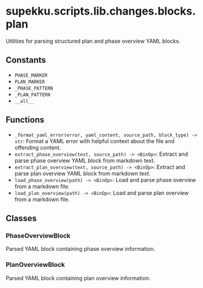# supekku.scripts.lib.changes.blocks.plan

Utilities for parsing structured plan and phase overview YAML blocks.

## Constants

- `PHASE_MARKER`
- `PLAN_MARKER`
- `_PHASE_PATTERN`
- `_PLAN_PATTERN`
- `__all__`

## Functions

- `_format_yaml_error(error, yaml_content, source_path, block_type) -> str`: Format a YAML error with helpful context about the file and offending content.
- `extract_phase_overview(text, source_path) -> <BinOp>`: Extract and parse phase overview YAML block from markdown text.
- `extract_plan_overview(text, source_path) -> <BinOp>`: Extract and parse plan overview YAML block from markdown text.
- `load_phase_overview(path) -> <BinOp>`: Load and parse phase overview from a markdown file.
- `load_plan_overview(path) -> <BinOp>`: Load and parse plan overview from a markdown file.

## Classes

### PhaseOverviewBlock

Parsed YAML block containing phase overview information.

### PlanOverviewBlock

Parsed YAML block containing plan overview information.
